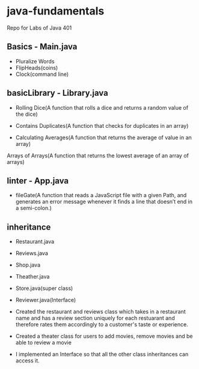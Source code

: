 # java-fundamentals
Repo for Labs of Java 401

## Basics - Main.java
- Pluralize Words
- FlipHeads(coins)
- Clock(command line)

## basicLibrary - Library.java
 - Rolling Dice(A function that rolls a dice and returns a random value of the dice)

- Contains Duplicates(A function that checks for duplicates in an array)

- Calculating Averages(A function that returns the average of value in an array)

Arrays of Arrays(A function that returns the lowest average of an array of arrays)

## linter - App.java
- fileGate(A function that reads a JavaScript file with a given Path, and generates an error message whenever it finds a line that doesn’t end in a semi-colon.)

## inheritance 
- Restaurant.java 
- Reviews.java
- Shop.java 
- Theather.java
- Store.java(super class)
- Reviewer.java(Interface)

- Created the restaurant and reviews class which takes in a restaurant name and has a review section uniquely for each restuarant and therefore rates them accordingly to a customer's taste or experience.
- Created a theater class for users to add movies, remove movies and be able to review a movie
- I implemented an Interface so that all the other class inheritances can access it.
